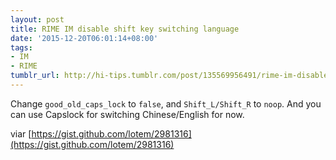 ```yaml
---
layout: post
title: RIME IM disable shift key switching language
date: '2015-12-20T06:01:14+08:00'
tags:
- IM
- RIME
tumblr_url: http://hi-tips.tumblr.com/post/135569956491/rime-im-disable-shift-key-switching-language
---
```


Change `good_old_caps_lock` to `false`, and `Shift_L/Shift_R` to `noop`. And you can use Capslock for switching Chinese/English for now.

viar [https://gist.github.com/lotem/2981316](https://gist.github.com/lotem/2981316)
